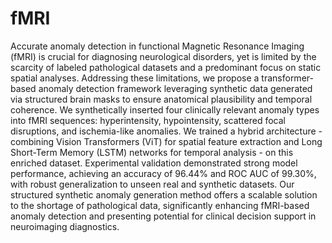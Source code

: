 # fMRI
Accurate anomaly detection in functional Magnetic Resonance Imaging (fMRI) is crucial for diagnosing neurological disorders, yet is limited by the scarcity of labeled pathological datasets and a predominant focus on static spatial analyses. Addressing these limitations, we propose a transformer-based anomaly detection framework leveraging synthetic data generated via structured brain masks to ensure anatomical plausibility and temporal coherence. We synthetically inserted four clinically relevant anomaly types into fMRI sequences: hyperintensity, hypointensity, scattered focal disruptions, and ischemia-like anomalies. We trained a hybrid architecture - combining Vision Transformers (ViT) for spatial feature extraction and Long Short-Term Memory (LSTM) networks for temporal analysis - on this enriched dataset. Experimental validation demonstrated strong model performance, achieving an accuracy of 96.44\% and ROC AUC of 99.30\%, with robust generalization to unseen real and synthetic datasets. Our structured synthetic anomaly generation method offers a scalable solution to the shortage of pathological data, significantly enhancing fMRI-based anomaly detection and presenting potential for clinical decision support in neuroimaging diagnostics. 

